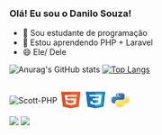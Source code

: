 ### Olá! Eu sou o Danilo Souza!



- 🔭 Sou estudante de programação
- 🌱 Estou aprendendo PHP + Laravel
- 😄 Ele/ Dele

![Anurag's GitHub stats](https://github-readme-stats.vercel.app/api?username=odanilosouza&show_icons=true&theme=radical)
[![Top Langs](https://github-readme-stats.vercel.app/api/top-langs/?username=odanilosouza&layout=compact)](https://github-readme-stats.vercel.app/api/top-langs/?username=odanilosouza&layout=compact&theme=radical)

<div style="display: inline_block"><br>
   <img align="center" alt="Scott-PHP" height="50" width="50" src="https://cdn.jsdelivr.net/gh/devicons/devicon/icons/php/php-plain.svg"">
  <img align="center" alt="Scott-HTML" height="30" width="40" src="https://raw.githubusercontent.com/devicons/devicon/master/icons/html5/html5-original.svg">
  <img align="center" alt="Scott-CSS" height="30" width="40" src="https://raw.githubusercontent.com/devicons/devicon/master/icons/css3/css3-original.svg">
  <img align="center" alt="Scott-Python" height="30" width="40" src="https://raw.githubusercontent.com/devicons/devicon/master/icons/python/python-original.svg">
   
</div>
 
<div> 
 
 
  <a href = "mailto:dev.danilosouza@gmail.com"><img src="https://img.shields.io/badge/-Gmail-%23333?style=for-the-badge&logo=gmail&logoColor=white" target="_blank"></a>
  <a href="https://www.linkedin.com/in/danilolimadesouza/" target="_blank"><img src="https://img.shields.io/badge/-LinkedIn-%230077B5?style=for-the-badge&logo=linkedin&logoColor=white" target="_blank"></a> 
  
</div>


          
